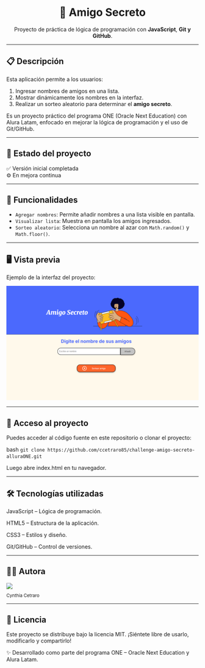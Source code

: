 <h1 align="center">🎁 Amigo Secreto</h1>

<p align="center">
  Proyecto de práctica de lógica de programación con <b>JavaScript</b>, <b>Git y GitHub</b>.  
</p>

---

## 📋 Descripción
Esta aplicación permite a los usuarios:
1. Ingresar nombres de amigos en una lista.
2. Mostrar dinámicamente los nombres en la interfaz.
3. Realizar un sorteo aleatorio para determinar el **amigo secreto**.

Es un proyecto práctico del programa ONE (Oracle Next Education) con Alura Latam, enfocado en mejorar la lógica de programación y el uso de Git/GitHub.

---

## 🚀 Estado del proyecto
✅ Versión inicial completada  
⚙️ En mejora continua  

---

## 🔨 Funcionalidades
- `Agregar nombres`: Permite añadir nombres a una lista visible en pantalla.
- `Visualizar lista`: Muestra en pantalla los amigos ingresados.
- `Sorteo aleatorio`: Selecciona un nombre al azar con `Math.random()` y `Math.floor()`.

---

## 🖥️ Vista previa
Ejemplo de la interfaz del proyecto:

![Captura de pantalla del proyecto](assets/amigo-secreto-preview.png)

---

## 📂 Acceso al proyecto
Puedes acceder al código fuente en este repositorio o clonar el proyecto:  

bash
`git clone https://github.com/ccetraro85/challenge-amigo-secreto-alluraONE.git`

Luego abre index.html en tu navegador.

---

## 🛠️ Tecnologías utilizadas

JavaScript – Lógica de programación.

HTML5 – Estructura de la aplicación.

CSS3 – Estilos y diseño.

Git/GitHub – Control de versiones.

---

## 👩‍💻 Autora
<img src="https://avatars.githubusercontent.com/u/24886942?v=4" width=115><br><sub>Cynthia Cetraro</sub>

---

## 📜 Licencia

Este proyecto se distribuye bajo la licencia MIT.
¡Siéntete libre de usarlo, modificarlo y compartirlo!

✨ Desarrollado como parte del programa ONE – Oracle Next Education y Alura Latam.
